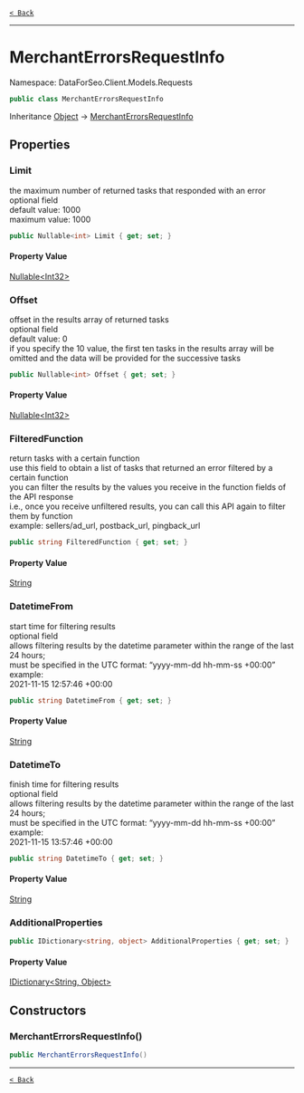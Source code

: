 [`< Back`](./)

---

# MerchantErrorsRequestInfo

Namespace: DataForSeo.Client.Models.Requests

```csharp
public class MerchantErrorsRequestInfo
```

Inheritance [Object](https://docs.microsoft.com/en-us/dotnet/api/system.object) → [MerchantErrorsRequestInfo](./dataforseo.client.models.requests.merchanterrorsrequestinfo)

## Properties

### **Limit**

the maximum number of returned tasks that responded with an error
 <br>optional field
 <br>default value: 1000
 <br>maximum value: 1000

```csharp
public Nullable<int> Limit { get; set; }
```

#### Property Value

[Nullable&lt;Int32&gt;](https://docs.microsoft.com/en-us/dotnet/api/system.nullable-1)<br>

### **Offset**

offset in the results array of returned tasks
 <br>optional field
 <br>default value: 0
 <br>if you specify the 10 value, the first ten tasks in the results array will be omitted and the data will be provided for the successive tasks

```csharp
public Nullable<int> Offset { get; set; }
```

#### Property Value

[Nullable&lt;Int32&gt;](https://docs.microsoft.com/en-us/dotnet/api/system.nullable-1)<br>

### **FilteredFunction**

return tasks with a certain function
 <br>use this field to obtain a list of tasks that returned an error filtered by a certain function
 <br>you can filter the results by the values you receive in the function fields of the API response
 <br>i.e., once you receive unfiltered results, you can call this API again to filter them by function
 <br>example: sellers/ad_url, postback_url, pingback_url

```csharp
public string FilteredFunction { get; set; }
```

#### Property Value

[String](https://docs.microsoft.com/en-us/dotnet/api/system.string)<br>

### **DatetimeFrom**

start time for filtering results
 <br>optional field
 <br>allows filtering results by the datetime parameter within the range of the last 24 hours;
 <br>must be specified in the UTC format: “yyyy-mm-dd hh-mm-ss +00:00”
 <br>example:
 <br>2021-11-15 12:57:46 +00:00

```csharp
public string DatetimeFrom { get; set; }
```

#### Property Value

[String](https://docs.microsoft.com/en-us/dotnet/api/system.string)<br>

### **DatetimeTo**

finish time for filtering results
 <br>optional field
 <br>allows filtering results by the datetime parameter within the range of the last 24 hours;
 <br>must be specified in the UTC format: “yyyy-mm-dd hh-mm-ss +00:00”
 <br>example:
 <br>2021-11-15 13:57:46 +00:00

```csharp
public string DatetimeTo { get; set; }
```

#### Property Value

[String](https://docs.microsoft.com/en-us/dotnet/api/system.string)<br>

### **AdditionalProperties**

```csharp
public IDictionary<string, object> AdditionalProperties { get; set; }
```

#### Property Value

[IDictionary&lt;String, Object&gt;](https://docs.microsoft.com/en-us/dotnet/api/system.collections.generic.idictionary-2)<br>

## Constructors

### **MerchantErrorsRequestInfo()**

```csharp
public MerchantErrorsRequestInfo()
```

---

[`< Back`](./)
